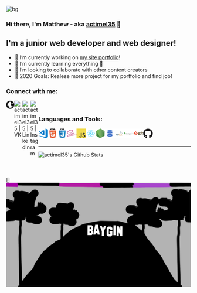 ![bg](https://user-images.githubusercontent.com/21257081/90310314-a6df0980-df1a-11ea-9c72-785d4c092f8f.png)
### Hi there, I'm Matthew - aka [actimel35](actimel35.ru) 👋

## I'm a junior web developer and web designer!
- 🔭 I’m currently working on [my site portfolio](actimel35.ru)!
- 🌱 I’m currently learning everything 🤣
- 👯 I’m looking to collaborate with other content creators
- 🥅 2020 Goals: Realese more project for my portfolio and find job!

### Connect with me:

[<img align="left" alt="actimel35.ru" width="22px" src="https://raw.githubusercontent.com/iconic/open-iconic/master/svg/globe.svg" />](https://github.com/actimel35)
[<img align="left" alt="actimel35 | VK" width="22px" src="https://cdn.jsdelivr.net/npm/simple-icons@v3/icons/vk.svg" />](https://vk.com/actimel35)
[<img align="left" alt="actimel35 | LinkedIn" width="22px" src="https://cdn.jsdelivr.net/npm/simple-icons@v3/icons/linkedin.svg" />](https://www.linkedin.com/in/matvey-baygin-6875a81b4/)
[<img align="left" alt="actimel35 | Instagram" width="22px" src="https://cdn.jsdelivr.net/npm/simple-icons@v3/icons/instagram.svg" />](https://www.instagram.com/actimel35/)

<br />

### Languages and Tools:

[<img align="left" alt="Visual Studio Code" width="26px" src="https://raw.githubusercontent.com/github/explore/80688e429a7d4ef2fca1e82350fe8e3517d3494d/topics/visual-studio-code/visual-studio-code.png" />]()
[<img align="left" alt="HTML5" width="26px" src="https://raw.githubusercontent.com/github/explore/80688e429a7d4ef2fca1e82350fe8e3517d3494d/topics/html/html.png" />]()
[<img align="left" alt="CSS3" width="26px" src="https://raw.githubusercontent.com/github/explore/80688e429a7d4ef2fca1e82350fe8e3517d3494d/topics/css/css.png" />]()
[<img align="left" alt="Sass" width="26px" src="https://raw.githubusercontent.com/github/explore/80688e429a7d4ef2fca1e82350fe8e3517d3494d/topics/sass/sass.png" />]()
[<img align="left" alt="JavaScript" width="26px" src="https://raw.githubusercontent.com/github/explore/80688e429a7d4ef2fca1e82350fe8e3517d3494d/topics/javascript/javascript.png" />]()
[<img align="left" alt="React" width="26px" src="https://raw.githubusercontent.com/github/explore/80688e429a7d4ef2fca1e82350fe8e3517d3494d/topics/react/react.png" />]()
[<img align="left" alt="Node.js" width="26px" src="https://raw.githubusercontent.com/github/explore/80688e429a7d4ef2fca1e82350fe8e3517d3494d/topics/nodejs/nodejs.png" />]()
[<img align="left" alt="SQL" width="26px" src="https://raw.githubusercontent.com/github/explore/80688e429a7d4ef2fca1e82350fe8e3517d3494d/topics/sql/sql.png" />]()
[<img align="left" alt="MySQL" width="26px" src="https://raw.githubusercontent.com/github/explore/80688e429a7d4ef2fca1e82350fe8e3517d3494d/topics/mysql/mysql.png" />]()
[<img align="left" alt="MongoDB" width="26px" src="https://raw.githubusercontent.com/github/explore/80688e429a7d4ef2fca1e82350fe8e3517d3494d/topics/mongodb/mongodb.png" />]()
[<img align="left" alt="Git" width="26px" src="https://raw.githubusercontent.com/github/explore/80688e429a7d4ef2fca1e82350fe8e3517d3494d/topics/git/git.png" />]()
[<img align="left" alt="GitHub" width="26px" src="https://raw.githubusercontent.com/github/explore/78df643247d429f6cc873026c0622819ad797942/topics/github/github.png" />]()


<br />
<br />

---
<img align="left" alt="actimel35's Github Stats" src="https://github-readme-stats.vercel.app/api?username=actimel35&show_icons=true&hide_border=true" />
<br />
<br /><br />
<br />
[<img align="left" src="https://raw.githubusercontent.com/actimel35/actimel35/master/holly.png" />]
